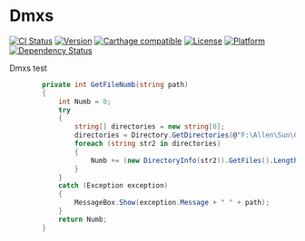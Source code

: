# Dmxs

[![CI Status](http://img.shields.io/travis/maxep/MXSegmentedPager.svg?style=flat)](https://travis-ci.org/maxep/MXSegmentedPager)
[![Version](https://img.shields.io/cocoapods/v/MXSegmentedPager.svg?style=flat)](http://cocoadocs.org/docsets/MXSegmentedPager)
[![Carthage compatible](https://img.shields.io/badge/Carthage-compatible-4BC51D.svg?style=flat)](https://github.com/Carthage/Carthage)
[![License](https://img.shields.io/cocoapods/l/MXSegmentedPager.svg?style=flat)](http://cocoadocs.org/docsets/MXSegmentedPager)
[![Platform](https://img.shields.io/cocoapods/p/MXSegmentedPager.svg?style=flat)](http://cocoadocs.org/docsets/MXSegmentedPager)
[![Dependency Status](https://www.versioneye.com/objective-c/mxsegmentedpager/1.0/badge.svg)](https://www.versioneye.com/objective-c/mxsegmentedpager)

Dmxs test
``` C#
        private int GetFileNumb(string path)
        {
            int Numb = 0;
            try
            {
                string[] directories = new string[0];
                directories = Directory.GetDirectories(@"F:\Allen\Sun\Com");
                foreach (string str2 in directories)
                {
                    Numb += (new DirectoryInfo(str2)).GetFiles().Length;
                }
            }
            catch (Exception exception)
            {
                MessageBox.Show(exception.Message + " " + path);
            }
            return Numb;
        }
```
